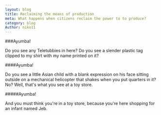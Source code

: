```yaml
---
layout: blog
title: Reclaiming the means of production
meta: What happens when citizens reclaim the power to to produce?
category: blog
Author: niko11
---
```


###Ayumba!

Do you see any Teletubbies in here? Do you see a slender plastic tag clipped to my shirt with my name printed on it?

####Ayumba!

Do you see a little Asian child with a blank expression on his face sitting outside on a mechanical helicopter that shakes when you put quarters in it? No? Well, that's what you see at a toy store.

#####Ayumba!

And you must think you're in a toy store, because you're here shopping for an infant named Jeb.
